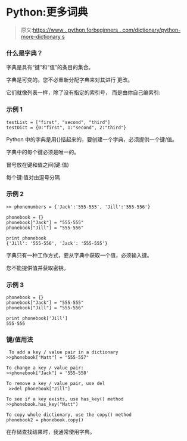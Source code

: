 # Python:更多词典

> 原文:[https://www . python forbeginners . com/dictionary/python-more-dictionary s](https://www.pythonforbeginners.com/dictionary/python-more-dictionarys)

### 什么是字典？

字典是具有“键”和“值”的条目的集合。

字典是可变的。您不必重新分配字典来对其进行
更改。

它们就像列表一样，除了没有指定的索引号，
而是由你自己编索引:

### 示例 1

```
testList = ["first", "second", "third"]
testDict = {0:"first", 1:"second", 2:"third"} 
```

Python 中的字典是用{}括起来的，要创建一个字典，必须提供一个键/值。

字典中的每个键必须是唯一的。

冒号放在键和值之间(键:值)

每个键:值对由逗号分隔

### 示例 2

```
>> phonenumbers = {'Jack':'555-555', 'Jill':'555-556'} 

phonebook = {}
phonebook["Jack"] = "555-555"
phonebook["Jill"] = "555-556"

print phonebook
{'Jill': '555-556', 'Jack': '555-555'} 
```

字典只有一种工作方式，要从字典中获取一个值，必须输入键。

您不能提供值并获取密钥。

### 示例 3

```
phonebook = {}
phonebook["Jack"] = "555-555"
phonebook["Jill"] = "555-556"

print phonebook['Jill']
555-556 
```

### 键/值用法

```
 To add a key / value pair in a dictionary
>>phonebook["Matt"] = "555-557"

To change a key / value pair:
>>phonebook["Jack"] = '555-558'

To remove a key / value pair, use del
 >>del phonebook["Jill"]

To see if a key exists, use has_key() method
>>phonebook.has_key("Matt")

To copy whole dictionary, use the copy() method
phonebook2 = phonebook.copy() 
```

在存储查找结果时，我通常使用字典。